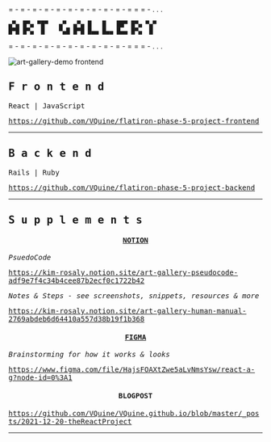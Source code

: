 = - = - = - = - = - = - = - = - = - = - = = = - . . .
 ```
 ▄▀▄ █▀▄ ▀█▀   ▄▀  ▄▀▄ █   █   ██▀ █▀▄ ▀▄▀ 
 █▀█ █▀▄  █    ▀▄█ █▀█ █▄▄ █▄▄ █▄▄ █▀▄  █ 
```
= - = - = - = - = - = - = - = - = - = - = = = - . . .
<!--- heading made @ : https://texteditor.com/multiline-text-art/ --->

![art-gallery-demo frontend](/art-gallery-demo.gif "art-gallery demo")


<samp>
    
## F r o n t e n d

React | JavaScript 

https://github.com/VQuine/flatiron-phase-5-project-frontend

---

## B a c k e n d

Rails | Ruby 

https://github.com/VQuine/flatiron-phase-5-project-backend

---

## S u p p l e m e n t s
<h4 align="center">
    <a href="https://www.notion.so/">NOTION</a>
</h4>
    
*PsuedoCode*
  
https://kim-rosaly.notion.site/art-gallery-pseudocode-adf9e7f4c34b4cee87b2ecf0c1722b42  

*Notes & Steps - see screenshots, snippets, resources & more*
  
https://kim-rosaly.notion.site/art-gallery-human-manual-2769abdeb6d64410a557d38b19f1b368

<h4 align="center">
    <a href="https://www.figma.com/">FIGMA</a>
</h4>

*Brainstorming for how it works & looks*

https://www.figma.com/file/HajsFOAXtZwe5aLvNmsYsw/react-a-g?node-id=0%3A1
    
<h4 align="center">
    BLOGPOST
</h4>
    
https://github.com/VQuine/VQuine.github.io/blob/master/_posts/2021-12-20-theReactProject

---

</samp>
